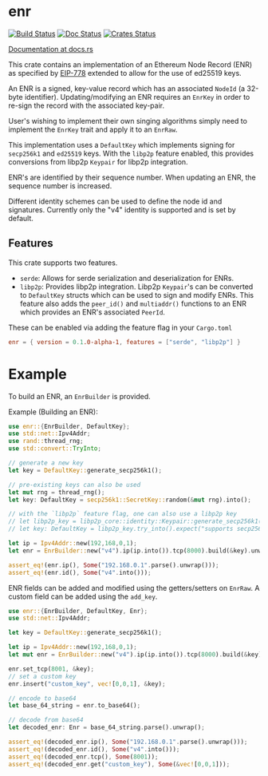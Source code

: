 enr
============

[![Build Status]][Build Link] [![Doc Status]][Doc Link] [![Crates
Status]][Crates Link]

[Build Status]: https://github.com/AgeManning/enr/workflows/build/badge.svg?branch=master
[Build Link]: https://github.com/AgeManning/enr/actions
[Doc Status]: https://docs.rs/mio/badge.svg
[Doc Link]: https://docs.rs/enr
[Crates Status]: https://img.shields.io/crates/v/enr.svg
[Crates Link]: https://crates.io/crates/enr

[Documentation at docs.rs](https://docs.rs/enr)

This crate contains an implementation of an Ethereum Node Record (ENR) as specified by
[EIP-778](https://eips.ethereum.org/EIPS/eip-778) extended to allow for the use of ed25519 keys.

An ENR is a signed, key-value record which has an associated `NodeId` (a 32-byte identifier).
Updating/modifying an ENR requires an `EnrKey` in order to re-sign the record with the
associated key-pair.

User's wishing to implement their own singing algorithms simply need to
implement the `EnrKey` trait and apply it to an `EnrRaw`.

This implementation uses a `DefaultKey` which implements signing for `secp256k1` and
`ed25519` keys. With the `libp2p` feature enabled, this provides conversions from libp2p
`Keypair` for libp2p integration.

ENR's are identified by their sequence number. When updating an ENR, the sequence number is
increased.

Different identity schemes can be used to define the node id and signatures. Currently only the
"v4" identity is supported and is set by default.

## Features

This crate supports two features.

- `serde`: Allows for serde serialization and deserialization for ENRs.
- `libp2p`: Provides libp2p integration. Libp2p `Keypair`'s can be converted to `DefaultKey`
structs which can be used to sign and modify ENRs. This feature also adds the `peer_id()`
and `multiaddr()` functions to an ENR which provides an ENR's associated `PeerId`.

These can be enabled via adding the feature flag in your `Cargo.toml`

```toml
enr = { version = 0.1.0-alpha-1, features = ["serde", "libp2p"] }
```

# Example

To build an ENR, an `EnrBuilder` is provided.

Example (Building an ENR):

```rust
use enr::{EnrBuilder, DefaultKey};
use std::net::Ipv4Addr;
use rand::thread_rng;
use std::convert::TryInto;

// generate a new key
let key = DefaultKey::generate_secp256k1();

// pre-existing keys can also be used
let mut rng = thread_rng();
let key: DefaultKey = secp256k1::SecretKey::random(&mut rng).into();

// with the `libp2p` feature flag, one can also use a libp2p key
// let libp2p_key = libp2p_core::identity::Keypair::generate_secp256k1();
// let key: DefaultKey = libp2p_key.try_into().expect("supports secp256k1");

let ip = Ipv4Addr::new(192,168,0,1);
let enr = EnrBuilder::new("v4").ip(ip.into()).tcp(8000).build(&key).unwrap();

assert_eq!(enr.ip(), Some("192.168.0.1".parse().unwrap()));
assert_eq!(enr.id(), Some("v4".into()));
```

ENR fields can be added and modified using the getters/setters on `EnrRaw`. A custom field
can be added using the `add_key`.

```rust
use enr::{EnrBuilder, DefaultKey, Enr};
use std::net::Ipv4Addr;

let key = DefaultKey::generate_secp256k1();

let ip = Ipv4Addr::new(192,168,0,1);
let mut enr = EnrBuilder::new("v4").ip(ip.into()).tcp(8000).build(&key).unwrap();

enr.set_tcp(8001, &key);
// set a custom key
enr.insert("custom_key", vec![0,0,1], &key);

// encode to base64
let base_64_string = enr.to_base64();

// decode from base64
let decoded_enr: Enr = base_64_string.parse().unwrap();

assert_eq!(decoded_enr.ip(), Some("192.168.0.1".parse().unwrap()));
assert_eq!(decoded_enr.id(), Some("v4".into()));
assert_eq!(decoded_enr.tcp(), Some(8001));
assert_eq!(decoded_enr.get("custom_key"), Some(&vec![0,0,1]));
```
